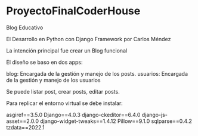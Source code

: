 # ProyectoFinalCoderHouse

Blog Educativo

El Desarrollo en Python con Django Framework  por Carlos Méndez

La intención principal fue crear un Blog funcional 

El diseño se baso en dos apps:

blog: Encargada de la gestión y manejo de los posts.
usuarios: Encargada de la gestión y manejo de los usuarios


Se puede listar post, crear posts, editar posts.

Para replicar el entorno virtual se debe instalar:

asgiref==3.5.0
Django==4.0.3
django-ckeditor==6.4.0
django-js-asset==2.0.0
django-widget-tweaks==1.4.12
Pillow==9.1.0
sqlparse==0.4.2
tzdata==2022.1
